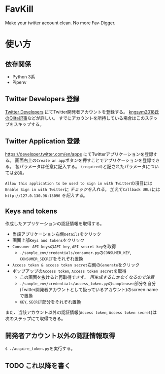 # FavKill
Make your twitter account clean. No more Fav-Digger.

# 使い方
## 依存関係
- Python 3系
- Pipenv

## Twitter Developers 登録
[Twitter Developers](https://developer.twitter.com/) にてTwitter開発者アカウントを登録する。
[kngsym2018氏のQiita記事](https://qiita.com/kngsym2018/items/2524d21455aac111cdee "Twitter API 登録 \(アカウント申請方法\) から承認されるまでの手順まとめ")などが詳しい。
すでにアカウントを所持している場合はこのステップをスキップする。

## Twitter Application 登録
<https://developer.twitter.com/en/apps> にてTwitterアプリケーションを登録する。
画面右上の`Create an app`ボタンを押すことでアプリケーションを登録できる。
各パラメータは任意に記入する。
`(required)`と記されたパラメータについては必須。

`Allow this application to be used to sign in with Twitter`の項目には`Enable Sign in with Twitter`に *チェックを入れる*。
加えて`Callback URLs`には`http://127.0.130.96:13096` *を記入する*。

## Keys and tokens
作成したアプリケーションの認証情報を取得する。
- 当該アプリケーション右側`Details`をクリック
- 画面上部`Keys and tokens`をクリック
- `Consumer API keys`の`API key`, `API secret key`を取得
  - `./sample_env/credentials/consumer.py`の`CONSUMER_KEY`, `CONSUMER_SECRET`をそれぞれ置換
- `Access token & access token secret`右側の`Generate`をクリック
- ポップアップの`Access token`, `Access token secret`を取得
  - この画面を抜けると再取得できず、 *再生成するしかなくなるので注意*
  - `./sample_env/credentials/access_token.py`の`sampleuser`部分を自分(Twitter開発者アカウントとして扱っているアカウント)のscreen nameで置換
  - `KEY`, `SECRET`部分をそれぞれ置換

また、当該アカウント以外の認証情報(`Access token`, `Access token secret`)は次のステップにて取得できる。

## 開発者アカウント以外の認証情報取得
`$ ./acquire_token.py`を実行する。

## TODO これ以降を書く
